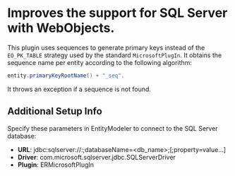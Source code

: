 # Improves the support for SQL Server with WebObjects.

This plugin uses sequences to generate primary keys instead of the `EO_PK_TABLE` strategy used by the standard `MicrosoftPlugIn`. It obtains the sequence name per entity according to the following algorithm:

```java
entity.primaryKeyRootName() + "_seq".
```

It throws an exception if a sequence is not found.

## Additional Setup Info

Specify these parameters in EntityModeler to connect to the SQL Server database:

- **URL**: jdbc:sqlserver://<host>:<port>;databaseName=<db_name>;[;property=value...]
- **Driver**: com.microsoft.sqlserver.jdbc.SQLServerDriver
- **Plugin**: ERMicrosoftPlugIn